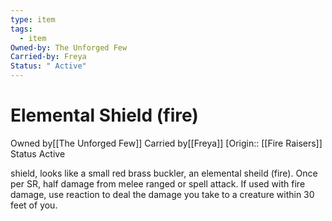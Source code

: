 ```yaml
---
type: item
tags:
  - item
Owned-by: The Unforged Few
Carried-by: Freya
Status: " Active"
---
```


# Elemental Shield (fire)

<span class="dataview inline-field"><span class="inline-field-key">Owned by</span><span class="inline-field-value">[[The Unforged Few]]</span></span>
<span class="dataview inline-field"><span class="inline-field-key">Carried by</span><span class="inline-field-value">[[Freya]]</span></span>
[Origin:: [[Fire Raisers]]
<span class="dataview inline-field"><span class="inline-field-key">Status</span><span class="inline-field-value"> Active</span></span>

shield, looks like a small red brass buckler, an elemental sheild (fire). Once per SR, half damage from melee ranged or spell attack. If used with fire damage, use reaction to deal the damage you take to a creature within 30 feet of you. 



